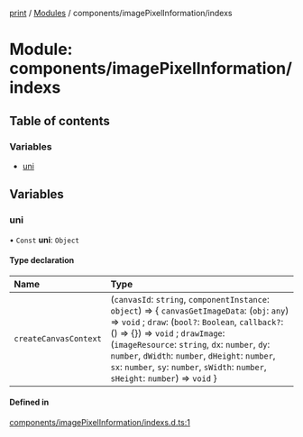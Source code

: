 [print](../README.md) / [Modules](../modules.md) / components/imagePixelInformation/indexs

# Module: components/imagePixelInformation/indexs

## Table of contents

### Variables

- [uni](components_imagePixelInformation_indexs.md#uni)

## Variables

### uni

• `Const` **uni**: `Object`

#### Type declaration

| Name | Type |
| :------ | :------ |
| `createCanvasContext` | (`canvasId`: `string`, `componentInstance`: `object`) => { `canvasGetImageData`: (`obj`: `any`) => `void` ; `draw`: (`bool?`: `Boolean`, `callback?`: () => {}) => `void` ; `drawImage`: (`imageResource`: `string`, `dx`: `number`, `dy`: `number`, `dWidth`: `number`, `dHeight`: `number`, `sx`: `number`, `sy`: `number`, `sWidth`: `number`, `sHeight`: `number`) => `void`  } |

#### Defined in

[components/imagePixelInformation/indexs.d.ts:1](https://github.com/17562105692/printease/blob/57b5559/src/components/imagePixelInformation/indexs.d.ts#L1)
